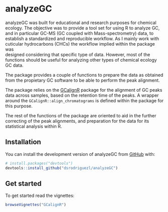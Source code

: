 
<!-- README.md is generated from README.Rmd. Please edit that file -->

# analyzeGC

<!-- badges: start -->
<!-- badges: end -->

analyzeGC was built for educational and research purposes for chemical
ecology. The objective was to provide a tool set for using R to analyze
GC, and in particular GC-MS (GC coupled with Mass-spectrometry) data, to
establish a standardized and reproducible workflow. As I mainly work
with cuticular hydrocarbons (CHCs) the workflow implied within the
package was  
designed considering that specific type of data. However, most of the
functions should be useful for analyzing other types of chemical ecology
GC data.

The package provides a couple of functions to prepare the data as
obtained from the propietary GC software to be able to perform the peak
alignment.

The package relies on the
[GCalignR](https://github.com/mottensmann/GCalignR) package for the
alignment of GC peaks data across samples, based on the retention time
of the peaks. A wrapper around the `GCalignR::align_chromatograms` is
defined within the package for this purpose.

The rest of the functions of the package are oriented to aid in the
further correcting of the peak alignments, and preparation for the data
for its statistical analysis within R.

## Installation

You can install the development version of analyzeGC from
[GitHub](https://github.com/) with:

``` r
# install.packages("devtools")
devtools::install_github("dsrodriguezl/analyzeGC")
```

## Get started

To get started read the vignettes:

``` r
browseVignettes("GCalignR")
```
